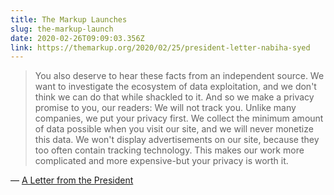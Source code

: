 ```yaml
---
title: The Markup Launches
slug: the-markup-launch
date: 2020-02-26T09:09:03.356Z
link: https://themarkup.org/2020/02/25/president-letter-nabiha-syed
---
```


> You also deserve to hear these facts from an independent source. We want to investigate the ecosystem of data exploitation, and we don't think we can do that while shackled to it.  And so we make a privacy promise to you, our readers: We will not track you. Unlike many companies, we put your privacy first. We collect the minimum amount of data possible when you visit our site, and we will never monetize this data. We won't display advertisements on our site, because they too often contain tracking technology. This makes our work more complicated and more expensive-but your privacy is worth it.

&mdash; [A Letter from the President](https://themarkup.org/2020/02/25/president-letter-nabiha-syed)
